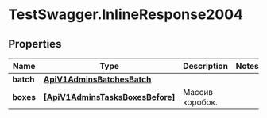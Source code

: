 # TestSwagger.InlineResponse2004

## Properties

Name | Type | Description | Notes
------------ | ------------- | ------------- | -------------
**batch** | [**ApiV1AdminsBatchesBatch**](ApiV1AdminsBatchesBatch.md) |  | 
**boxes** | [**[ApiV1AdminsTasksBoxesBefore]**](ApiV1AdminsTasksBoxesBefore.md) | Массив коробок. | 


